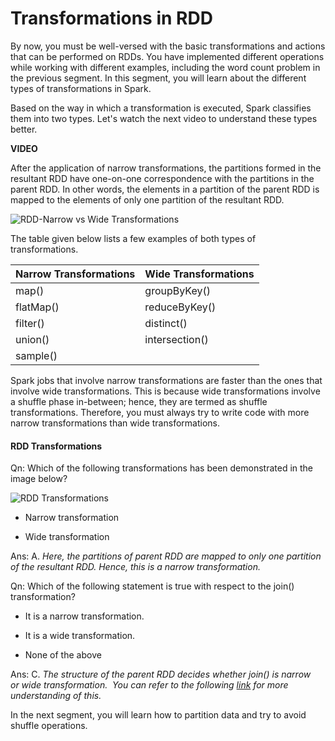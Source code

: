 # Transformations in RDD

By now, you must be well-versed with the basic transformations and actions that can be performed on RDDs. You have implemented different operations while working with different examples, including the word count problem in the previous segment. In this segment, you will learn about the different types of transformations in Spark.

Based on the way in which a transformation is executed, Spark classifies them into two types. Let's watch the next video to understand these types better.

**VIDEO**

After the application of narrow transformations, the partitions formed in the resultant RDD have one-on-one correspondence with the partitions in the parent RDD. In other words, the elements in a partition of the parent RDD is mapped to the elements of only one partition of the resultant RDD.

![RDD-Narrow vs Wide Transformations](https://i.ibb.co/JdT35ns/RDD-Narrow-vs-Wide-Transformations.jpg)

The table given below lists a few examples of both types of transformations.

| Narrow Transformations | Wide Transformations |
| ---------------------- | -------------------- |
| map()                  | groupByKey()         |
| flatMap()              | reduceByKey()        |
| filter()               | distinct()           |
| union()                | intersection()       |
| sample()               |                      |

Spark jobs that involve narrow transformations are faster than the ones that involve wide transformations. This is because wide transformations involve a shuffle phase in-between; hence, they are termed as shuffle transformations. Therefore, you must always try to write code with more narrow transformations than wide transformations.

#### RDD Transformations

Qn: Which of the following transformations has been demonstrated in the image below?

![RDD Transformations](https://i.ibb.co/zSD68dC/RDD-Transformations.jpg)

- Narrow transformation

- Wide transformation

Ans: A. *Here, the partitions of parent RDD are mapped to only one partition of the resultant RDD. Hence, this is a narrow transformation.*

Qn: Which of the following statement is true with respect to the join() transformation?

- It is a narrow transformation.

- It is a wide transformation.

- None of the above

Ans: C. *The structure of the parent RDD decides whether join() is narrow or wide transformation.  You can refer to the following [link](https://github.com/rohgar/scala-spark-4/wiki/Wide-vs-Narrow-Dependencies) for more understanding of this.*

In the next segment, you will learn how to partition data and try to avoid shuffle operations.
